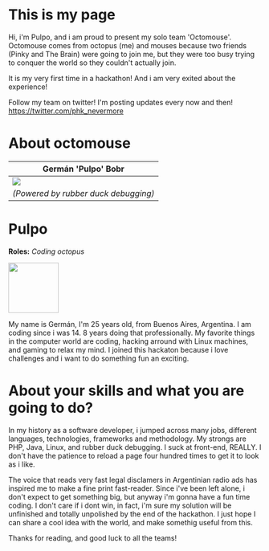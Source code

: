 This is my page
===========================

Hi, i'm Pulpo, and i am proud to present my solo team 'Octomouse'. 
Octomouse comes from octopus (me) and mouses because two friends (Pinky and The Brain) were going to join me, but they were too busy trying to conquer the world so they couldn't actually join.

It is my very first time in a hackathon! And i am very exited about the experience!

Follow my team on twitter! I'm posting updates every now and then! https://twitter.com/phk_nevermore

About octomouse
===========================

| Germán 'Pulpo' Bobr
|---
| <img src="https://fbcdn-sphotos-c-a.akamaihd.net/hphotos-ak-xaf1/v/t1.0-9/65197_10200426366810151_600898626_n.jpg?oh=ef11c803a0a3510aca45a908159e3e14&oe=54FA7F84&__gda__=1426431573_00d3b6d1d55bade665048a7c2c7b1740" /> |
| _(Powered by rubber duck debugging)_
Pulpo
===========================
**Roles:** _Coding octopus_

<img src="http://www.finalfantasy500.com/500/charimagessz/ultros3.jpg" width='100px'/>

My name is Germán, I'm 25 years old, from Buenos Aires, Argentina. I am coding since i was 14. 8 years doing that professionally.
My favorite things in the computer world are coding, hacking arround with Linux machines, and gaming to relax my mind.
I joined this hackaton because i love challenges and i want to do something fun an exciting.

About your skills and what you are going to do?
=======

In my history as a software developer, i jumped across many jobs, different languages, technologies, frameworks and methodology.
My strongs are PHP, Java, Linux, and rubber duck debugging. I suck at front-end, REALLY. I don't have the patience to reload a page four hundred times to get it to look as i like.

The voice that reads very fast legal disclamers in Argentinian radio ads has inspired me to make a fine print fast-reader.
Since i've been left alone, i don't expect to get something big, but anyway i'm gonna have a fun time coding.
I don't care if i dont win, in fact, i'm sure my solution will be unfinished and totally unpolished by the end of the hackathon. 
I just hope I can share a cool idea with the world, and make somethig useful from this.

Thanks for reading, and good luck to all the teams!
